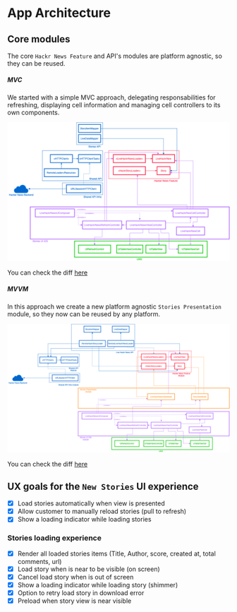# App Architecture

## Core modules

The core `Hackr News Feature` and API's modules are platform agnostic, so they can be reused.

##### MVC 

We started with a simple MVC approach, delegating responsabilities for refreshing, displaying cell information and managing cell controllers to its own components.

![App Architecture MVC Diagram](./assets/hackr-news-diagram-mvc.png)

You can check the diff [here](https://github.com/AlfredoHernandez/HackrNews/pull/6)

##### MVVM 

In this approach we create a new platform agnostic `Stories Presentation` module, so they now can be reused by any platform. 

![App Architecture MVVM Diagram](./assets/hackr-news-diagram-mvvm.png)

You can check the diff [here](https://github.com/AlfredoHernandez/HackrNews/pull/8)

## UX goals for the `New Stories` UI experience

- [X] Load stories automatically when view is presented
- [X] Allow customer to manually reload stories (pull to refresh)
- [X] Show a loading indicator while loading stories

### Stories loading experience

- [X] Render all loaded stories items (Title, Author, score, created at, total comments, url)
- [X] Load story when is near to be visible (on screen)
- [X] Cancel load story when is out of screen
- [X] Show a loading indicator while loading story (shimmer)
- [X] Option to retry load story in download error
- [X] Preload when story view is near visible
